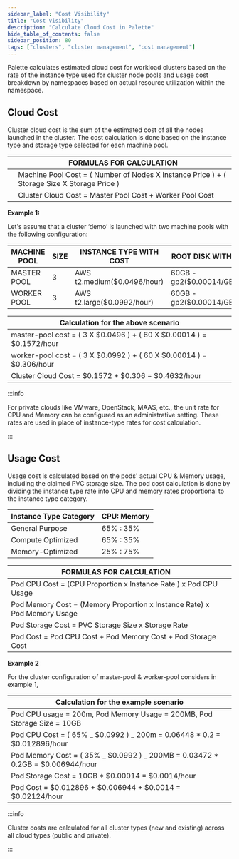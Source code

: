 ```yaml
---
sidebar_label: "Cost Visibility"
title: "Cost Visibility"
description: "Calculate Cloud Cost in Palette"
hide_table_of_contents: false
sidebar_position: 80
tags: ["clusters", "cluster management", "cost management"]
---
```


Palette calculates estimated cloud cost for workload clusters based on the rate of the instance type used for cluster node pools and usage cost breakdown by namespaces based on actual resource utilization within the namespace.

## Cloud Cost

Cluster cloud cost is the sum of the estimated cost of all the nodes launched in the cluster. The cost calculation is done based on the instance type and storage type selected for each machine pool.

|     | **FORMULAS FOR CALCULATION**                                                                |
| --- | ------------------------------------------------------------------------------------------- |
|     | Machine Pool Cost = ( Number of Nodes X Instance Price ) + ( Storage Size X Storage Price ) |
|     | Cluster Cloud Cost = Master Pool Cost + Worker Pool Cost                                    |

**Example 1:**

Let's assume that a cluster ‘demo’ is launched with two machine pools with the following configuration:

| MACHINE POOL | SIZE | INSTANCE TYPE WITH COST     | ROOT DISK WITH COST          |
| ------------ | ---- | --------------------------- | ---------------------------- |
| MASTER POOL  | 3    | AWS t2.medium($0.0496/hour) | 60GB - gp2($0.00014/GB/hour) |
| WORKER POOL  | 3    | AWS t2.large($0.0992/hour)  | 60GB - gp2($0.00014/GB/hour) |

| Calculation for the above scenario                                    |
| --------------------------------------------------------------------- |
| master-pool cost = ( 3 X $0.0496 ) + ( 60 X $0.00014 ) = $0.1572/hour |
| worker-pool cost = ( 3 X $0.0992 ) + ( 60 X $0.00014 ) = $0.306/hour  |
| Cluster Cloud Cost = $0.1572 + $0.306 = $0.4632/hour                  |

:::info

For private clouds like VMware, OpenStack, MAAS, etc., the unit rate for CPU and Memory can be configured as an administrative setting. These rates are used in place of instance-type rates for cost calculation.

:::

## Usage Cost

Usage cost is calculated based on the pods' actual CPU & Memory usage, including the claimed PVC storage size. The pod cost calculation is done by dividing the instance type rate into CPU and memory rates proportional to the instance type category.

| Instance Type Category | CPU: Memory |
| ---------------------- | ----------- |
| General Purpose        | 65% : 35%   |
| Compute Optimized      | 65% : 35%   |
| Memory-Optimized       | 25% : 75%   |

| **FORMULAS FOR CALCULATION**                                             |     |
| ------------------------------------------------------------------------ | --- |
| Pod CPU Cost = (CPU Proportion x Instance Rate ) x Pod CPU Usage         |
| Pod Memory Cost = (Memory Proportion x Instance Rate) x Pod Memory Usage |
| Pod Storage Cost = PVC Storage Size x Storage Rate                       |
| Pod Cost = Pod CPU Cost + Pod Memory Cost + Pod Storage Cost             |

**Example 2**

For the cluster configuration of master-pool & worker-pool considers in example 1,

| Calculation for the example scenario                                            |
| ------------------------------------------------------------------------------- |
| Pod CPU usage = 200m, Pod Memory Usage = 200MB, Pod Storage Size = 10GB         |
| Pod CPU Cost = ( 65% _ $0.0992 ) _ 200m = 0.06448 \* 0.2 = $0.012896/hour       |
| Pod Memory Cost = ( 35% _ $0.0992 ) _ 200MB = 0.03472 \* 0.2GB = $0.006944/hour |
| Pod Storage Cost = 10GB \* $0.00014 = $0.0014/hour                              |
| Pod Cost = $0.012896 + $0.006944 + $0.0014 = $0.02124/hour                      |

:::info

Cluster costs are calculated for all cluster types (new and existing) across all cloud types (public and private).

:::
